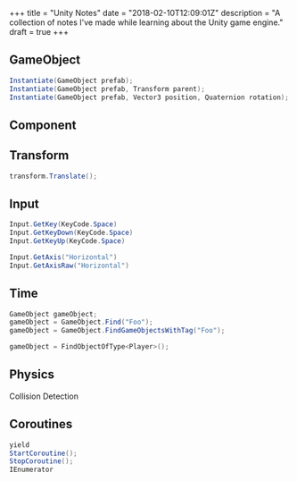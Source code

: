 +++
title = "Unity Notes"
date = "2018-02-10T12:09:01Z"
description = "A collection of notes I've made while learning about the Unity game engine."
draft = true
+++

GameObject
----------

```cs
Instantiate(GameObject prefab);
Instantiate(GameObject prefab, Transform parent);
Instantiate(GameObject prefab, Vector3 position, Quaternion rotation);
```

Component
---------

Transform
---------

```cs
transform.Translate();
```

Input
-----

```cs
Input.GetKey(KeyCode.Space)
Input.GetKeyDown(KeyCode.Space)
Input.GetKeyUp(KeyCode.Space)

Input.GetAxis("Horizontal")
Input.GetAxisRaw("Horizontal")
```

Time
----

```cs
GameObject gameObject;
gameObject = GameObject.Find("Foo");
gameObject = GameObject.FindGameObjectsWithTag("Foo");

gameObject = FindObjectOfType<Player>();
```

Physics
-------

Collision Detection

Coroutines
----------

```cs
yield
StartCoroutine();
StopCoroutine();
IEnumerator
```
